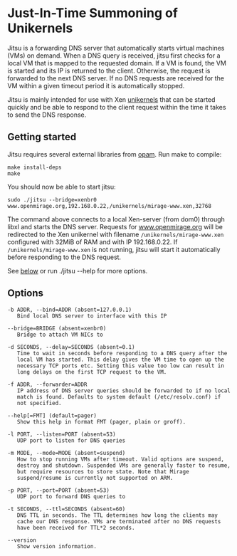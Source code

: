 # Just-In-Time Summoning of Unikernels #

Jitsu is a forwarding DNS server that automatically starts virtual machines (VMs) on demand. When a DNS query is received, jitsu first checks for a local VM that is mapped to the requested domain. If a VM is found, the VM is started and its IP is returned to the client. Otherwise, the request is forwarded to the next DNS server. If no DNS requests are received for the VM within a given timeout period it is automatically stopped. 

Jitsu is mainly intended for use with Xen
[unikernels](http://www.openmirage.org) that can be started quickly and be able to respond to the client request within the time it takes to send the DNS response. 

## Getting started ##

Jitsu requires several external libraries from
[opam](https://opam.ocaml.org). Run make to compile:

```
make install-deps
make
```

You should now be able to start jitsu:

```
sudo ./jitsu --bridge=xenbr0 www.openmirage.org,192.168.0.22,/unikernels/mirage-www.xen,32768
```

The command above connects to a local Xen-server (from dom0) through libxl and starts the DNS server.
Requests for www.openmirage.org will be redirected to the Xen unikernel with filename
`/unikernels/mirage-www.xen` configured with 32MiB of RAM and with IP 192.168.0.22.
If `/unikernels/mirage-www.xen` is not running, jitsu will start it automatically before
responding to the DNS request.

See [below](#options) or run ./jitsu --help for more options.

## Options ##

```
-b ADDR, --bind=ADDR (absent=127.0.0.1)
   Bind local DNS server to interface with this IP

--bridge=BRIDGE (absent=xenbr0)
   Bridge to attach VM NICs to

-d SECONDS, --delay=SECONDS (absent=0.1)
   Time to wait in seconds before responding to a DNS query after the
   local VM has started. This delay gives the VM time to open up the
   necessary TCP ports etc. Setting this value too low can result in
   long delays on the first TCP request to the VM.

-f ADDR, --forwarder=ADDR
   IP address of DNS server queries should be forwarded to if no local
   match is found. Defaults to system default (/etc/resolv.conf) if
   not specified.

--help[=FMT] (default=pager)
   Show this help in format FMT (pager, plain or groff).

-l PORT, --listen=PORT (absent=53)
   UDP port to listen for DNS queries

-m MODE, --mode=MODE (absent=suspend)
   How to stop running VMs after timeout. Valid options are suspend,
   destroy and shutdown. Suspended VMs are generally faster to resume,
   but require resources to store state. Note that Mirage
   suspend/resume is currently not supported on ARM.

-p PORT, --port=PORT (absent=53)
   UDP port to forward DNS queries to

-t SECONDS, --ttl=SECONDS (absent=60)
   DNS TTL in seconds. The TTL determines how long the clients may
   cache our DNS response. VMs are terminated after no DNS requests
   have been received for TTL*2 seconds.

--version
   Show version information.
```
